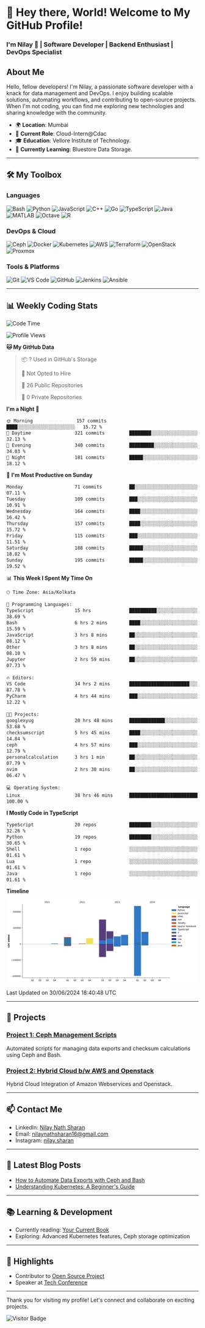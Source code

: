 # 👋 Hey there, World! Welcome to My GitHub Profile!

### I'm Nilay 🌟 | Software Developer | Backend Enthusiast | DevOps Specialist

## About Me

Hello, fellow developers! I'm Nilay, a passionate software developer with a knack for data management and DevOps. I enjoy building scalable solutions, automating workflows, and contributing to open-source projects. When I'm not coding, you can find me exploring new technologies and sharing knowledge with the community.

- 🌍 **Location**: Mumbai
- 💼 **Current Role**: Cloud-Intern@Cdac
- 🎓 **Education**: Vellore Institute of Technology.
- 🧠 **Currently Learning**: Bluestore Data Storage.

---

## 🛠️ My Toolbox

### Languages

![Bash](https://img.shields.io/badge/Bash-4EAA25?style=for-the-badge&logo=gnu-bash&logoColor=white) ![Python](https://img.shields.io/badge/Python-3776AB?style=for-the-badge&logo=python&logoColor=white) ![JavaScript](https://img.shields.io/badge/JavaScript-F7DF1E?style=for-the-badge&logo=javascript&logoColor=black) ![C++](https://img.shields.io/badge/C++-00599C?style=for-the-badge&logo=c%2B%2B&logoColor=white) ![Go](https://img.shields.io/badge/Go-00ADD8?style=for-the-badge&logo=go&logoColor=white) ![TypeScript](https://img.shields.io/badge/TypeScript-007ACC?style=for-the-badge&logo=typescript&logoColor=white) ![Java](https://img.shields.io/badge/Java-007396?style=for-the-badge&logo=java&logoColor=white) ![MATLAB](https://img.shields.io/badge/MATLAB-0076A8?style=for-the-badge&logo=matlab&logoColor=white) ![Octave](https://img.shields.io/badge/Octave-0790C0?style=for-the-badge&logo=octave&logoColor=white) ![R](https://img.shields.io/badge/R-276DC3?style=for-the-badge&logo=r&logoColor=white)


### DevOps & Cloud

![Ceph](https://img.shields.io/badge/Ceph-EF3723?style=for-the-badge&logo=ceph&logoColor=white) ![Docker](https://img.shields.io/badge/Docker-2496ED?style=for-the-badge&logo=docker&logoColor=white) ![Kubernetes](https://img.shields.io/badge/Kubernetes-326CE5?style=for-the-badge&logo=kubernetes&logoColor=white) ![AWS](https://img.shields.io/badge/AWS-232F3E?style=for-the-badge&logo=amazon-aws&logoColor=white) ![Terraform](https://img.shields.io/badge/Terraform-623CE4?style=for-the-badge&logo=terraform&logoColor=white) ![OpenStack](https://img.shields.io/badge/OpenStack-ED1944?style=for-the-badge&logo=openstack&logoColor=white) ![Proxmox](https://img.shields.io/badge/Proxmox-E57000?style=for-the-badge&logo=proxmox&logoColor=white)

### Tools & Platforms

![Git](https://img.shields.io/badge/Git-F05032?style=for-the-badge&logo=git&logoColor=white) ![VS Code](https://img.shields.io/badge/VS%20Code-007ACC?style=for-the-badge&logo=visual-studio-code&logoColor=white) ![GitHub](https://img.shields.io/badge/GitHub-181717?style=for-the-badge&logo=github&logoColor=white) ![Jenkins](https://img.shields.io/badge/Jenkins-D24939?style=for-the-badge&logo=jenkins&logoColor=white) ![Ansible](https://img.shields.io/badge/Ansible-EE0000?style=for-the-badge&logo=ansible&logoColor=white)


---

## 📊 Weekly Coding Stats

<!--START_SECTION:waka-->
![Code Time](http://img.shields.io/badge/Code%20Time-664%20hrs%2035%20mins-blue)

![Profile Views](http://img.shields.io/badge/Profile%20Views-140-blue)

**🐱 My GitHub Data** 

> 📦 ? Used in GitHub's Storage 
 > 
> 🚫 Not Opted to Hire
 > 
> 📜 26 Public Repositories 
 > 
> 🔑 0 Private Repositories 
 > 
**I'm a Night 🦉** 

```text
🌞 Morning                157 commits         ████░░░░░░░░░░░░░░░░░░░░░   15.72 % 
🌆 Daytime                321 commits         ████████░░░░░░░░░░░░░░░░░   32.13 % 
🌃 Evening                340 commits         █████████░░░░░░░░░░░░░░░░   34.03 % 
🌙 Night                  181 commits         █████░░░░░░░░░░░░░░░░░░░░   18.12 % 
```
📅 **I'm Most Productive on Sunday** 

```text
Monday                   71 commits          ██░░░░░░░░░░░░░░░░░░░░░░░   07.11 % 
Tuesday                  109 commits         ███░░░░░░░░░░░░░░░░░░░░░░   10.91 % 
Wednesday                164 commits         ████░░░░░░░░░░░░░░░░░░░░░   16.42 % 
Thursday                 157 commits         ████░░░░░░░░░░░░░░░░░░░░░   15.72 % 
Friday                   115 commits         ███░░░░░░░░░░░░░░░░░░░░░░   11.51 % 
Saturday                 188 commits         █████░░░░░░░░░░░░░░░░░░░░   18.82 % 
Sunday                   195 commits         █████░░░░░░░░░░░░░░░░░░░░   19.52 % 
```


📊 **This Week I Spent My Time On** 

```text
🕑︎ Time Zone: Asia/Kolkata

💬 Programming Languages: 
TypeScript               15 hrs              ██████████░░░░░░░░░░░░░░░   38.69 % 
Bash                     6 hrs 2 mins        ████░░░░░░░░░░░░░░░░░░░░░   15.59 % 
JavaScript               3 hrs 8 mins        ██░░░░░░░░░░░░░░░░░░░░░░░   08.12 % 
Other                    3 hrs 8 mins        ██░░░░░░░░░░░░░░░░░░░░░░░   08.10 % 
Jupyter                  2 hrs 59 mins       ██░░░░░░░░░░░░░░░░░░░░░░░   07.73 % 

🔥 Editors: 
VS Code                  34 hrs 2 mins       ██████████████████████░░░   87.78 % 
PyCharm                  4 hrs 44 mins       ███░░░░░░░░░░░░░░░░░░░░░░   12.22 % 

🐱‍💻 Projects: 
googlexyug               20 hrs 48 mins      █████████████░░░░░░░░░░░░   53.68 % 
checksumscript           5 hrs 45 mins       ████░░░░░░░░░░░░░░░░░░░░░   14.84 % 
ceph                     4 hrs 57 mins       ███░░░░░░░░░░░░░░░░░░░░░░   12.79 % 
personalcalculation      3 hrs 1 min         ██░░░░░░░░░░░░░░░░░░░░░░░   07.79 % 
nvim                     2 hrs 30 mins       ██░░░░░░░░░░░░░░░░░░░░░░░   06.47 % 

💻 Operating System: 
Linux                    38 hrs 46 mins      █████████████████████████   100.00 % 
```

**I Mostly Code in TypeScript** 

```text
TypeScript               20 repos            ████████░░░░░░░░░░░░░░░░░   32.26 % 
Python                   19 repos            ████████░░░░░░░░░░░░░░░░░   30.65 % 
Shell                    1 repo              ░░░░░░░░░░░░░░░░░░░░░░░░░   01.61 % 
Lua                      1 repo              ░░░░░░░░░░░░░░░░░░░░░░░░░   01.61 % 
Java                     1 repo              ░░░░░░░░░░░░░░░░░░░░░░░░░   01.61 % 
```



**Timeline**

![Lines of Code chart](https://raw.githubusercontent.com/SubstantialCattle5/SubstantialCattle5/main/assets/bar_graph.png)


 Last Updated on 30/06/2024 18:40:48 UTC
<!--END_SECTION:waka-->

---

## 🚀 Projects

### [Project 1: Ceph Management Scripts](https://github.com/yourusername/project1)
Automated scripts for managing data exports and checksum calculations using Ceph and Bash.

### [Project 2: Hybrid Cloud b/w AWS and Openstack](https://github.com/yourusername/project1)
Hybrid Cloud Integration of Amazon Webservices and Openstack. 

---

## 📫 Contact Me

- LinkedIn: [Nilay Nath Sharan](https://www.linkedin.com/in/nilaynathsharan/)
- Email: [nilaynathsharan16@gmail.com](mailto:nilaynathsharan16@gmail.com)
- Instagram: [nilay.sharan](https://www.instagram.com/nilay.sharan/)

---

## 📝 Latest Blog Posts

- [How to Automate Data Exports with Ceph and Bash](https://yourblog.com/post1)
- [Understanding Kubernetes: A Beginner's Guide](https://yourblog.com/post2)

---

## 📚 Learning & Development

- Currently reading: [Your Current Book](https://yourbooklink.com)
- Exploring: Advanced Kubernetes features, Ceph storage optimization

---

## 🌟 Highlights

- Contributor to [Open Source Project](https://github.com/opensourceproject)
- Speaker at [Tech Conference](https://techconference.com)

---

Thank you for visiting my profile! Let's connect and collaborate on exciting projects.

![Visitor Badge](https://visitor-badge.laobi.icu/badge?page_id=substantialcattle5)

